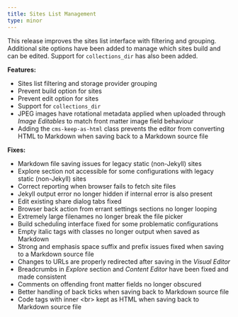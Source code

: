```yaml
---
title: Sites List Management
type: minor
---
```


This release improves the sites list interface with filtering and grouping. Additional site options have been added to manage which sites build and can be edited. Support for `collections_dir` has also been added.

**Features:**

* Sites list filtering and storage provider grouping
* Prevent build option for sites
* Prevent edit option for sites
* Support for `collections_dir`
* JPEG images have rotational metadata applied when uploaded through *Image Editables* to match front matter image field behaviour
* Adding the `cms-keep-as-html` class prevents the editor from converting HTML to Markdown when saving back to a Markdown source file

**Fixes:**

* Markdown file saving issues for legacy static (non-Jekyll) sites
* Explore section not accessible for some configurations with legacy static (non-Jekyll) sites
* Correct reporting when browser fails to fetch site files
* Jekyll output error no longer hidden if internal error is also present
* Edit existing share dialog tabs fixed
* Browser back action from errant settings sections no longer looping
* Extremely large filenames no longer break the file picker
* Build scheduling interface fixed for some problematic configurations
* Empty italic tags with classes no longer output when saved as Markdown
* Strong and emphasis space suffix and prefix issues fixed when saving to a Markdown source file
* Changes to URLs are properly redirected after saving in the *Visual Editor*
* Breadcrumbs in *Explore* section and *Content Editor* have been fixed and made consistent
* Comments on offending front matter fields no longer obscured
* Better handling of back ticks when saving back to Markdown source file
* Code tags with inner &lt;br&gt; kept as HTML when saving back to Markdown source file